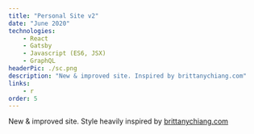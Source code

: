 ```yaml
---
title: "Personal Site v2"
date: "June 2020"
technologies: 
    - React
    - Gatsby
    - Javascript (ES6, JSX)
    - GraphQL
headerPic: ./sc.png
description: "New & improved site. Inspired by brittanychiang.com"
links:
    - r
order: 5
---
```


New & improved site. Style heavily inspired by [brittanychiang.com](https://brittanychiang.com)
